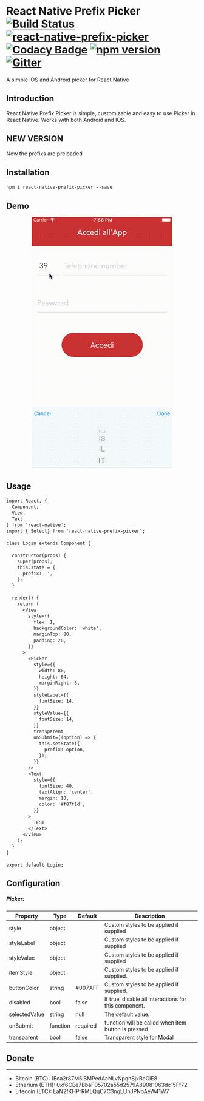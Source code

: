 
# React Native Prefix Picker [![Build Status](https://img.shields.io/circleci/project/sarovin/react-native-prefix-picker/master.svg?style=flat)]() [![react-native-prefix-picker](https://img.shields.io/npm/dt/react-native-prefix-picker.svg?style=flat)](https://www.npmjs.org/package/react-native-prefix-picker) [![Codacy Badge](https://img.shields.io/codacy/1116573675bb49339b9fd0ee71bcd665/master.svg?style=flat)](https://www.codacy.com/app/sarovin86/react-native-prefix-picker) [![npm version](https://img.shields.io/npm/v/react-native-prefix-picker.svg?style=flat)](https://www.npmjs.com/package/react-native-prefix-picker) [![Gitter](https://badges.gitter.im/sarovin/react-native-prefix-picker.svg)](https://gitter.im/sarovin/react-native-prefix-picker?utm_source=badge&utm_medium=badge&utm_campaign=pr-badge)
A simple iOS and Android picker for React Native

## Introduction
React Native Prefix Picker is simple, customizable and easy to use Picker in React Native. Works with both Android and IOS.

## NEW VERSION
Now the prefixs are preloaded

## Installation
```
npm i react-native-prefix-picker --save
```

## Demo
<p align="center">
  <img src ="https://raw.githubusercontent.com/sarovin/react-native-prefix-picker/master/picker.gif" />
</p>

## Usage
```
import React, {
  Component,
  View,
  Text,
} from 'react-native';
import { Select} from 'react-native-prefix-picker';

class Login extends Component {

  constructor(props) {
    super(props);
    this.state = {
      prefix: '',
    };
  }

  render() {
    return (
      <View
        style={{
          flex: 1,
          backgroundColor: 'white',
          marginTop: 80,
          padding: 20,
        }}
      >
        <Picker
          style={{
            width: 80,
            height: 64,
            marginRight: 8,
          }}
          styleLabel={{
            fontSize: 14,
          }}
          styleValue={{
            fontSize: 14,
          }}
          transparent
          onSubmit={(option) => {
            this.setState({
              prefix: option,
            });
          }}
        />
        <Text
          style={{
            fontSize: 40,
            textAlign: 'center',
            margin: 10,
            color: '#f87f1d',
          }}
        >
          TEST
        </Text>
      </View>
    );
  }
}

export default Login;
```

## Configuration

##### Picker:
| Property | Type | Default | Description |
|---------------|----------|--------------|----------------------------------------------------------------|
| style | object | | Custom styles to be applied if supplied |
| styleLabel | object | | Custom styles to be applied if supplied |
| styleValue | object | | Custom styles to be applied if supplied |
| itemStyle | object | | Custom styles to be applied if supplied. |
| buttonColor | string | #007AFF | Custom styles to be applied if supplied. |
| disabled | bool | false | If true, disable all interactions for this component. |
| selectedValue | string | null | The default value. |
| onSubmit | function | required | function will be called when item button is pressed |
| transparent | bool | false | Transparent style for Modal |

## Donate
------

* Bitcoin (BTC): 1Eca2r87M5iBMPedAaNLvNpqnSjxBeGiE8
* Etherium (ETH): 0xf6CEe7BbaF05702a55d2579A89081063dc15Ff72
* Litecoin (LTC): LaN2fKHPrRMLQqC7C3ngLUnJPNoAeW41W7
